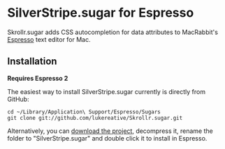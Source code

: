 # SilverStripe.sugar for Espresso

Skrollr.sugar adds CSS autocompletion for data attributes to MacRabbit's [Espresso](http://www.macrabbit.com/espresso/) text editor for Mac.

## Installation

**Requires Espresso 2**

The easiest way to install SilverStripe.sugar currently is directly from GitHub:

    cd ~/Library/Application\ Support/Espresso/Sugars
    git clone git://github.com/lukereative/Skrollr.sugar.git

Alternatively, you can [download the project](https://github.com/lukereative/Skrollr.sugar/zipball/master), decompress it, rename the folder to "SilverStripe.sugar" and double click it to install in Espresso.